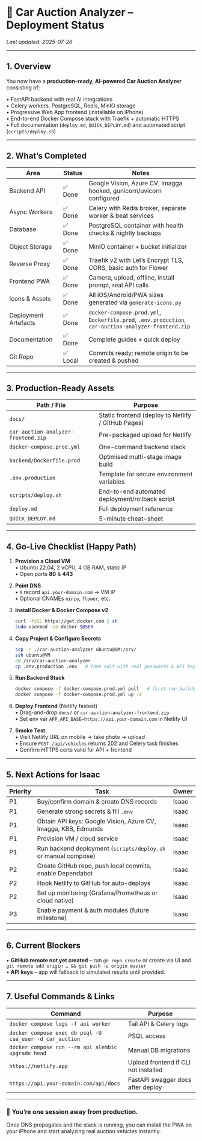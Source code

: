 # 🚀 Car Auction Analyzer – Deployment Status

_Last updated: 2025-07-26_

---

## 1. Overview
You now have a **production-ready, AI-powered Car Auction Analyzer** consisting of:

• FastAPI backend with real AI integrations  
• Celery workers, PostgreSQL, Redis, MinIO storage  
• Progressive Web App frontend (installable on iPhone)  
• End-to-end Docker Compose stack with Traefik + automatic HTTPS  
• Full documentation (`deploy.md`, `QUICK_DEPLOY.md`) and automated script (`scripts/deploy.sh`)

---

## 2. What’s Completed

| Area | Status | Notes |
|------|--------|-------|
| Backend API | ✅ Done | Google Vision, Azure CV, Imagga hooked, gunicorn/uvicorn configured |
| Async Workers | ✅ Done | Celery with Redis broker, separate worker & beat services |
| Database | ✅ Done | PostgreSQL container with health checks & nightly backups |
| Object Storage | ✅ Done | MinIO container + bucket initializer |
| Reverse Proxy | ✅ Done | Traefik v2 with Let’s Encrypt TLS, CORS, basic auth for Flower |
| Frontend PWA | ✅ Done | Camera, upload, offline, install prompt, real API calls |
| Icons & Assets | ✅ Done | All iOS/Android/PWA sizes generated via `generate-icons.py` |
| Deployment Artefacts | ✅ Done | `docker-compose.prod.yml`, `Dockerfile.prod`, `.env.production`, `car-auction-analyzer-frontend.zip` |
| Documentation | ✅ Done | Complete guides + quick deploy |
| Git Repo | ✅ Local | Commits ready; remote origin to be created & pushed |

---

## 3. Production-Ready Assets

Path / File | Purpose
------------|--------
`docs/` | Static frontend (deploy to Netlify / GitHub Pages)
`car-auction-analyzer-frontend.zip` | Pre-packaged upload for Netlify
`docker-compose.prod.yml` | One-command backend stack
`backend/Dockerfile.prod` | Optimised multi-stage image build
`.env.production` | Template for secure environment variables
`scripts/deploy.sh` | End-to-end automated deployment/rollback script
`deploy.md` | Full deployment reference
`QUICK_DEPLOY.md` | 5-minute cheat-sheet

---

## 4. Go-Live Checklist (Happy Path)

1. **Provision a Cloud VM**  
   • Ubuntu 22.04, 2 vCPU, 4 GB RAM, static IP  
   • Open ports **80** & **443**

2. **Point DNS**  
   • `A` record `api.your-domain.com` → VM IP  
   • Optional CNAMEs `minio`, `flower`, etc.

3. **Install Docker & Docker Compose v2**  
   ```bash
   curl -fsSL https://get.docker.com | sh
   sudo usermod -aG docker $USER
   ```

4. **Copy Project & Configure Secrets**  
   ```bash
   scp -r ./car-auction-analyzer ubuntu@VM:/srv/
   ssh ubuntu@VM
   cd /srv/car-auction-analyzer
   cp .env.production .env   # then edit with real passwords & API keys
   ```

5. **Run Backend Stack**  
   ```bash
   docker compose -f docker-compose.prod.yml pull   # first run builds
   docker compose -f docker-compose.prod.yml up -d
   ```

6. **Deploy Frontend** (Netlify fastest)  
   • Drag-and-drop `docs/` or `car-auction-analyzer-frontend.zip`  
   • Set env var `APP_API_BASE=https://api.your-domain.com` in Netlify UI

7. **Smoke Test**  
   • Visit Netlify URL on mobile → take photo → upload  
   • Ensure `POST /api/vehicles` returns 202 and Celery task finishes  
   • Confirm HTTPS certs valid for API + frontend

---

## 5. Next Actions for Isaac

Priority | Task | Owner
---------|------|------
P1 | Buy/confirm domain & create DNS records | Isaac
P1 | Generate strong secrets & fill `.env` | Isaac
P1 | Obtain API keys: Google Vision, Azure CV, Imagga, KBB, Edmunds | Isaac
P1 | Provision VM / cloud service | Isaac
P1 | Run backend deployment (`scripts/deploy.sh` or manual compose) | Isaac
P2 | Create GitHub repo, push local commits, enable Dependabot | Isaac
P2 | Hook Netlify to GitHub for auto-deploys | Isaac
P2 | Set up monitoring (Grafana/Prometheus or cloud native) | Isaac
P3 | Enable payment & auth modules (future milestone) | Isaac

---

## 6. Current Blockers

• **GitHub remote not yet created** – run `gh repo create` or create via UI and `git remote add origin … && git push -u origin master`  
• **API keys** – app will fallback to simulated results until provided.

---

## 7. Useful Commands & Links

Command | Purpose
--------|--------
`docker compose logs -f api worker` | Tail API & Celery logs
`docker compose exec db psql -U caa_user -d car_auction` | PSQL access
`docker compose run --rm api alembic upgrade head` | Manual DB migrations
`https://netlify.app` | Upload frontend if CLI not installed
`https://api.your-domain.com/api/docs` | FastAPI swagger docs after deploy

---

### 🎉 You’re one session away from production.
Once DNS propagates and the stack is running, you can install the PWA on your iPhone and start analyzing real auction vehicles instantly.
